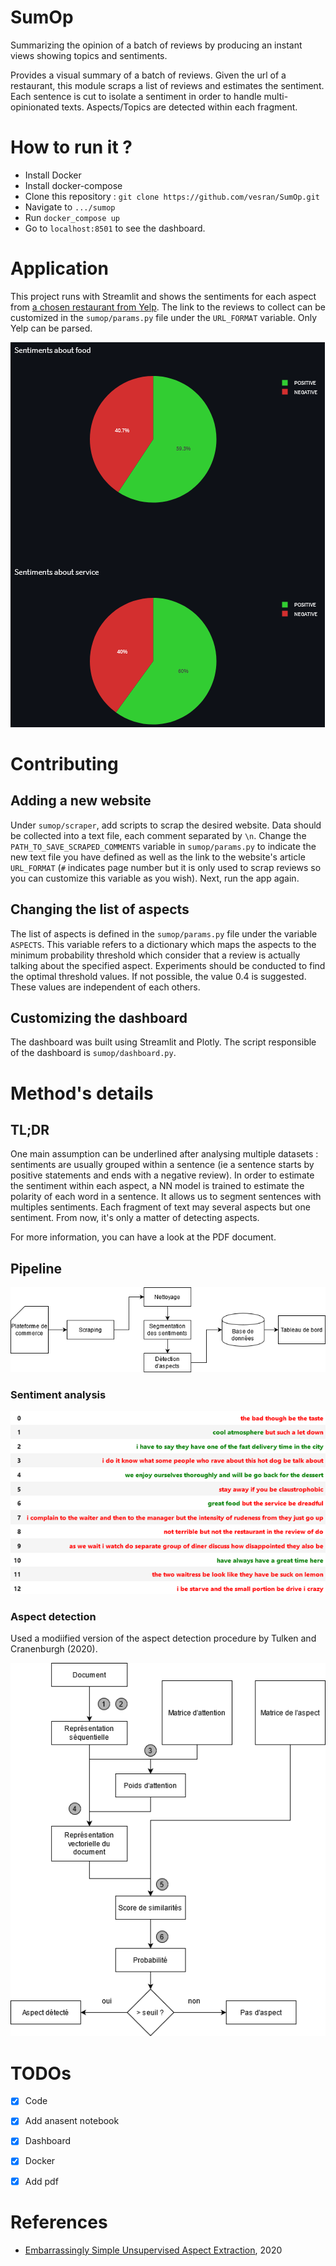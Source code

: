 # SumOp

Summarizing the opinion of a batch of reviews by producing an instant views showing topics and sentiments.

Provides a visual summary of a batch of reviews. Given the url of a restaurant,
this module scraps a list of reviews and estimates the sentiment. Each sentence is cut
to isolate a sentiment in order to handle multi-opinionated texts. Aspects/Topics are detected within
each fragment.

# How to run it ?

* Install Docker
* Install docker-compose
* Clone this repository : ```git clone https://github.com/vesran/SumOp.git```
* Navigate to ```.../sumop```
* Run ```docker_compose up```
* Go to ```localhost:8501``` to see the dashboard.

# Application

This project runs with Streamlit and shows the sentiments for each aspect from <a href="https://www.yelp.fr/not_recommended_reviews/howlin-rays-los-angeles-3">a chosen restaurant from Yelp</a>.
The link to the reviews to collect can be customized in the ```sumop/params.py``` file under the ```URL_FORMAT``` variable.
Only Yelp can be parsed.

![Example](imgs/ex_streamlit.png)

# Contributing

## Adding a new website

Under ```sumop/scraper```, add scripts to scrap the desired website. Data should be collected into a text file, each comment separated by ```\n```.
Change the ```PATH_TO_SAVE_SCRAPED_COMMENTS``` variable in ```sumop/params.py``` to indicate the new text file you have defined as well as the link to the website's article ```URL_FORMAT``` (```#``` indicates page number but it is only used to scrap reviews so you can customize this variable as you wish).
Next, run the app again.

## Changing the list of aspects

The list of aspects is defined in the ```sumop/params.py``` file under the variable ```ASPECTS```. This variable refers to a dictionary which maps the aspects to the minimum probability threshold which consider that a review is actually talking about the specified aspect.
Experiments should be conducted to find the optimal threshold values. If not possible, the value 0.4 is suggested. These values are independent of each others.

## Customizing the dashboard

The dashboard was built using Streamlit and Plotly. The script responsible of the dashboard is ```sumop/dashboard.py```.

# Method's details

## TL;DR
One main assumption can be underlined after analysing multiple datasets :
sentiments are usually grouped within a sentence (ie a sentence starts by positive statements and
ends with a negative review).
In order to estimate the sentiment within each aspect, a NN model is trained to
estimate the polarity of each word in a sentence. It allows us to segment sentences
with multiples sentiments. Each fragment of text may several aspects but one sentiment.
From now, it's only a matter of detecting aspects.

For more information, you can have a look at the PDF document.

## Pipeline

![pipeline](imgs/pipeline.png)


### Sentiment analysis

![Exemple sentiment analysis](imgs/ex_anasent.png)

### Aspect detection

Used a modiified version of the aspect detection procedure by Tulken and Cranenburgh (2020).

![aspect detection](imgs/aspect_detection.png)


# TODOs

- [X] Code
- [X] Add anasent notebook
- [X] Dashboard
- [X] Docker
- [X] Add pdf


# References
* <a href="https://arxiv.org/abs/2004.13580">Embarrassingly Simple Unsupervised Aspect Extraction</a>, 2020
